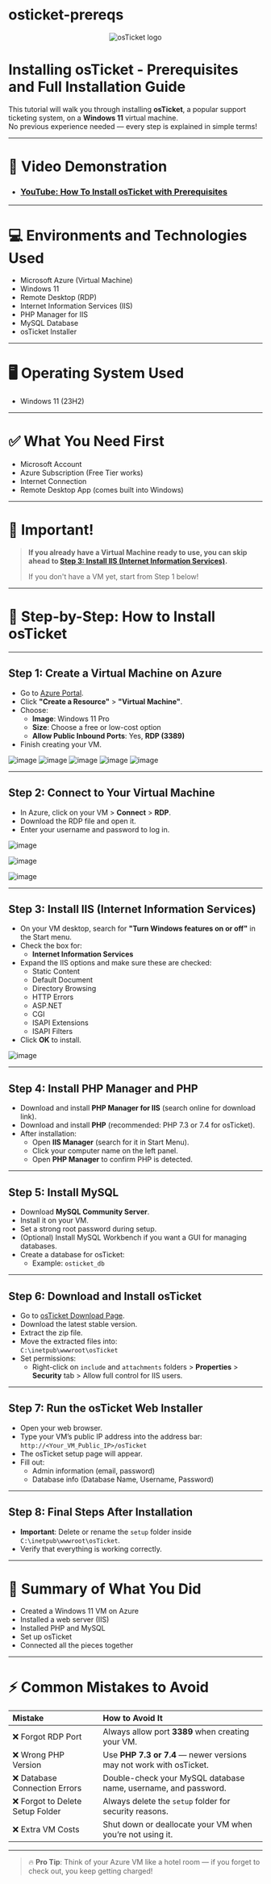 # osticket-prereqs
<p align="center">
<p align="center">
<img src="https://i.imgur.com/Clzj7Xs.png" alt="osTicket logo"/>
</p>

<h1>Installing osTicket - Prerequisites and Full Installation Guide</h1>

This tutorial will walk you through installing **osTicket**, a popular support ticketing system, on a **Windows 11** virtual machine.  
No previous experience needed — every step is explained in simple terms!

---

# 🎥 Video Demonstration

- ### [YouTube: How To Install osTicket with Prerequisites](https://www.youtube.com)

---

# 💻 Environments and Technologies Used

- Microsoft Azure (Virtual Machine)
- Windows 11
- Remote Desktop (RDP)
- Internet Information Services (IIS)
- PHP Manager for IIS
- MySQL Database
- osTicket Installer

---

# 🖥️ Operating System Used

- Windows 11 (23H2)

---

# ✅ What You Need First

- Microsoft Account
- Azure Subscription (Free Tier works)
- Internet Connection
- Remote Desktop App (comes built into Windows)

---

# 📢 Important!  
> **If you already have a Virtual Machine ready to use, you can skip ahead to [Step 3: Install IIS (Internet Information Services)](#step-3-install-iis-internet-information-services).**  
>  
> If you don't have a VM yet, start from Step 1 below!

---

# 🚀 Step-by-Step: How to Install osTicket

---

## Step 1: Create a Virtual Machine on Azure

- Go to [Azure Portal](https://portal.azure.com).
- Click **"Create a Resource"** > **"Virtual Machine"**.
- Choose:
  - **Image**: Windows 11 Pro
  - **Size**: Choose a free or low-cost option
  - **Allow Public Inbound Ports**: Yes, **RDP (3389)**
- Finish creating your VM.

![image](https://github.com/user-attachments/assets/54de4f90-3edd-4a3d-b71f-fe2a6ad9ee23)
![image](https://github.com/user-attachments/assets/db95e822-3c15-49ef-813a-a0ae8e305577)
![image](https://github.com/user-attachments/assets/2ee95131-1865-4ae8-bfd6-68ce8a4a95e3)
![image](https://github.com/user-attachments/assets/a31ef87e-dd6e-4d8c-ac03-420249b03a20)
![image](https://github.com/user-attachments/assets/f720df7d-4e5a-4493-8fd0-4aebe5e648f1)


---

## Step 2: Connect to Your Virtual Machine

- In Azure, click on your VM > **Connect** > **RDP**.
- Download the RDP file and open it.
- Enter your username and password to log in.

![image](https://github.com/user-attachments/assets/d7676a38-1f9b-4161-a0a5-4649a9bf7e22)

![image](https://github.com/user-attachments/assets/2b5ed484-e015-4681-b8f2-bf29aa80cba9)

![image](https://github.com/user-attachments/assets/b4b36afa-7104-4133-9fa4-6c3178063f19)

---

## Step 3: Install IIS (Internet Information Services)

- On your VM desktop, search for **"Turn Windows features on or off"** in the Start menu.
- Check the box for:
  - **Internet Information Services**
- Expand the IIS options and make sure these are checked:
  - Static Content
  - Default Document
  - Directory Browsing
  - HTTP Errors
  - ASP.NET
  - CGI
  - ISAPI Extensions
  - ISAPI Filters
- Click **OK** to install.

![image](https://github.com/user-attachments/assets/501aa3f0-601c-473e-ac5c-592b90c77b49)

---

## Step 4: Install PHP Manager and PHP

- Download and install **PHP Manager for IIS** (search online for download link).
- Download and install **PHP** (recommended: PHP 7.3 or 7.4 for osTicket).
- After installation:
  - Open **IIS Manager** (search for it in Start Menu).
  - Click your computer name on the left panel.
  - Open **PHP Manager** to confirm PHP is detected.

<!-- Insert Screenshot Here -->

---

## Step 5: Install MySQL

- Download **MySQL Community Server**.
- Install it on your VM.
- Set a strong root password during setup.
- (Optional) Install MySQL Workbench if you want a GUI for managing databases.
- Create a database for osTicket:
  - Example: `osticket_db`

<!-- Insert Screenshot Here -->

---

## Step 6: Download and Install osTicket

- Go to [osTicket Download Page](https://osticket.com/download/).
- Download the latest stable version.
- Extract the zip file.
- Move the extracted files into:  
  `C:\inetpub\wwwroot\osTicket`
- Set permissions:
  - Right-click on `include` and `attachments` folders > **Properties** > **Security** tab > Allow full control for IIS users.

<!-- Insert Screenshot Here -->

---

## Step 7: Run the osTicket Web Installer

- Open your web browser.
- Type your VM’s public IP address into the address bar:  
  `http://<Your_VM_Public_IP>/osTicket`
- The osTicket setup page will appear.
- Fill out:
  - Admin information (email, password)
  - Database info (Database Name, Username, Password)

<!-- Insert Screenshot Here -->

---

## Step 8: Final Steps After Installation

- **Important**: Delete or rename the `setup` folder inside `C:\inetpub\wwwroot\osTicket`.
- Verify that everything is working correctly.

<!-- Insert Screenshot Here -->

---

# 📝 Summary of What You Did

- Created a Windows 11 VM on Azure
- Installed a web server (IIS)
- Installed PHP and MySQL
- Set up osTicket
- Connected all the pieces together

---

# ⚡ Common Mistakes to Avoid

| Mistake | How to Avoid It |
|:---|:---|
| ❌ Forgot RDP Port | Always allow port **3389** when creating your VM. |
| ❌ Wrong PHP Version | Use **PHP 7.3 or 7.4** — newer versions may not work with osTicket. |
| ❌ Database Connection Errors | Double-check your MySQL database name, username, and password. |
| ❌ Forgot to Delete Setup Folder | Always delete the `setup` folder for security reasons. |
| ❌ Extra VM Costs | Shut down or deallocate your VM when you’re not using it. |

---

> 🔥 **Pro Tip**: Think of your Azure VM like a hotel room — if you forget to check out, you keep getting charged!


